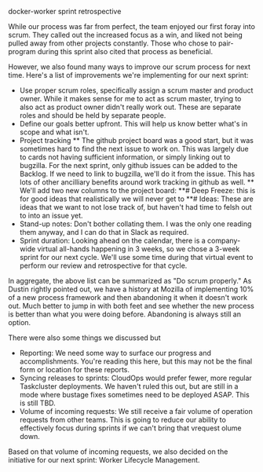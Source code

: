 docker-worker sprint retrospective

While our process was far from perfect, the team enjoyed our first foray into scrum. They called out the increased focus as a win, and liked not being pulled away from other projects constantly. Those who chose to pair-program during this sprint also cited that process as beneficial.

However, we also found many ways to improve our scrum process for next time. Here's a list of improvements we're implementing for our next sprint:
* Use proper scrum roles, specifically assign a scrum master and product owner. While it makes sense for me to act as scrum master, trying to also act as product owner didn't really work out. These are separate roles and should be held by separate people.
* Define our goals better upfront. This will help us know better what's in scope and what isn't.
* Project tracking
** The github project board was a good start, but it was sometimes hard to find the next issue to work on. This was largely due to cards not having sufficient information, or simply linking out to bugzilla. For the next sprint, only github issues can be added to the Backlog. If we need to link to bugzilla, we'll do it from the issue. This has lots of other ancilliary benefits around work tracking in github as well.
** We'll add two new columns to the project board:
**# Deep Freeze: this is for good ideas that realistically we will never get to
**# Ideas: These are ideas that we want to not lose track of, but haven't had time to felsh out to into an issue yet.
* Stand-up notes: Don't bother collating them. I was the only one reading them anyway, and I can do that in Slack as required.
* Sprint duration: Looking ahead on the calendar, there is a company-wide virtual all-hands happening in 3 weeks, so we chose a 3-week sprint for our next cycle. We'll use some time during that virtual event to perform our review and retrospective for that cycle.

In aggregate, the above list can be summarized as "Do scrum properly." As Dustin rightly pointed out, we have a history at Mozilla of implementing 10% of a new process framework and then abandoning it when it doesn't work out. Much better to jump in with both feet and see whether the new process is better than what you were doing before. Abandoning is always still an option.

There were also some things we discussed but
* Reporting: We need some way to surface our progress and accomplishments. You're reading this here, but this may not be the final form or location for these reports.
* Syncing releases to sprints: CloudOps would prefer fewer, more regular Taskcluster deployments. We haven't ruled this out, but are still in a mode where bustage fixes sometimes need to be deployed ASAP. This is still TBD.
* Volume of incoming requests: We still receive a fair volume of operation requests from other teams. This is going to reduce our ability to effectively focus during sprints if we can't bring that vrequest olume down.

Based on that volume of incoming requests, we also decided on the initiative for our next sprint: Worker Lifecycle Management.
